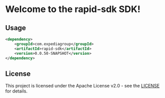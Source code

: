 # Welcome to the rapid-sdk SDK!

## Usage
```xml
<dependency>
    <groupId>com.expediagroup</groupId>
    <artifactId>rapid-sdk</artifactId>
    <version>0.0.50-SNAPSHOT</version>
</dependency>
```

## License

This project is licensed under the Apache License v2.0 - see the [LICENSE](LICENSE) for details.
